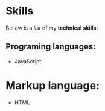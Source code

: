 # Skills

Bellow is a _list_ of my **technical skills:**
 
## Programing languages:
- JavaScript
# Markup language:
- HTML
